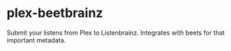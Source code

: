 # plex-beetbrainz
Submit your listens from Plex to Listenbrainz. Integrates with beets for that important metadata.
